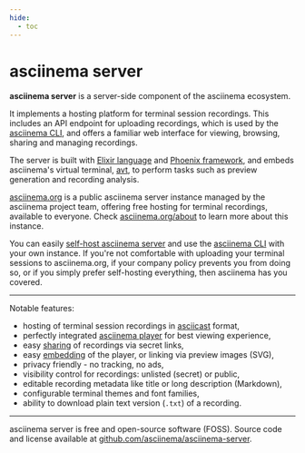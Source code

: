 ```yaml
---
hide:
  - toc
---
```


# asciinema server

__asciinema server__ is a server-side component of the asciinema ecosystem.

It implements a hosting platform for terminal session recordings. This includes
an API endpoint for uploading recordings, which is used by the [asciinema
CLI](../cli/index.md), and offers a familiar web interface for viewing,
browsing, sharing and managing recordings.

The server is built with [Elixir language](https://elixir-lang.org/) and
[Phoenix framework](https://www.phoenixframework.org/), and embeds asciinema's
virtual terminal, [avt](https://github.com/asciinema/avt), to perform tasks such
as preview generation and recording analysis.

[asciinema.org](https://asciinema.org) is a public asciinema server instance
managed by the asciinema project team, offering free hosting for terminal
recordings, available to everyone. Check
[asciinema.org/about](https://asciinema.org/about) to learn more about this
instance.

You can easily [self-host asciinema server](self-hosting/index.md) and use the
[asciinema CLI](../cli/index.md) with your own instance. If you're not
comfortable with uploading your terminal sessions to asciinema.org, if your
company policy prevents you from doing so, or if you simply prefer self-hosting
everything, then asciinema has you covered.

---

Notable features:

- hosting of terminal session recordings in [asciicast](../asciicast/v2.md)
  format,
- perfectly integrated [asciinema player](../player/index.md) for best viewing
  experience,
- easy [sharing](sharing.md) of recordings via secret links,
- easy [embedding](embedding.md) of the player, or linking via preview images
  (SVG),
- privacy friendly - no tracking, no ads,
- visibility control for recordings: unlisted (secret) or public,
- editable recording metadata like title or long description (Markdown),
- configurable terminal themes and font families,
- ability to download plain text version (`.txt`) of a recording.

---

asciinema server is free and open-source software (FOSS). Source code and
license available at
[github.com/asciinema/asciinema-server](https://github.com/asciinema/asciinema-server).
